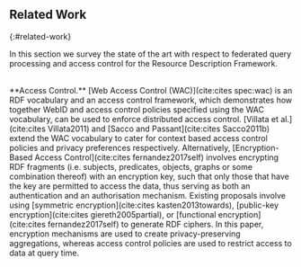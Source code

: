 ## Related Work
{:#related-work}

In this section we survey the state of the art with respect to federated query processing and access control for the Resource Description Framework.

<br/>
**Access Control.**
[Web Access Control (WAC)](cite:cites spec:wac) is an RDF vocabulary and an access control framework, which demonstrates how together WebID and access control policies specified using the WAC vocabulary, can be used to enforce distributed access control. [Villata et al.](cite:cites Villata2011) and [Sacco and Passant](cite:cites Sacco2011b) extend the WAC vocabulary to cater for context based access control policies and privacy preferences respectively. Alternatively, [Encryption-Based Access Control](cite:cites fernandez2017self) involves encrypting RDF fragments (i.e. subjects, predicates, objects, graphs or some combination thereof) with an encryption key, such that only those that have the key are permitted to access the data, thus serving as both an authentication and an authorisation mechanism. Existing proposals involve using [symmetric encryption](cite:cites kasten2013towards), [public-key encryption](cite:cites giereth2005partial), or [functional encryption](cite:cites fernandez2017self) to generate RDF ciphers.
In this paper, encryption mechanisms are used to create privacy-preserving aggregations, whereas access control policies are used to restrict access to data at query time.
